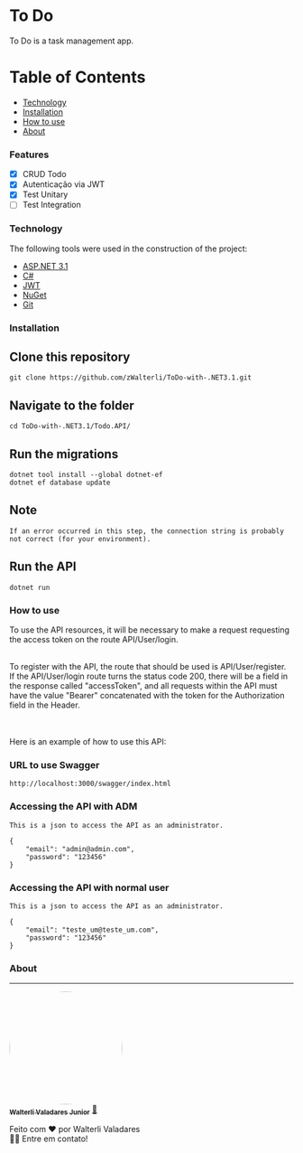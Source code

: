 # To Do
To Do is a task management app.

Table of Contents
=================
<!--ts-->
   * [Technology](#technology)
   * [Installation](#installation)
   * [How to use](#how-to-use)
   * [About](#about)
<!--te-->

### Features

- [x] CRUD Todo
- [x] Autenticação via JWT
- [x] Test Unitary
- [ ] Test Integration

### Technology
The following tools were used in the construction of the project:

- [ASP.NET 3.1](https://dotnet.microsoft.com/en-us/download/dotnet/3.1)
- [C#](https://docs.microsoft.com/pt-br/dotnet/csharp/)
- [JWT](https://jwt.io/)
- [NuGet](https://www.nuget.org/)
- [Git](https://github.com/)

### Installation

## Clone this repository
    git clone https://github.com/zWalterli/ToDo-with-.NET3.1.git

## Navigate to the folder
    cd ToDo-with-.NET3.1/Todo.API/

## Run the migrations
    dotnet tool install --global dotnet-ef
    dotnet ef database update

## Note
    If an error occurred in this step, the connection string is probably not correct (for your environment).
    
## Run the API
    dotnet run

### How to use

To use the API resources, it will be necessary to make a request requesting the access token on the route API/User/login.

</br>
To register with the API, the route that should be used is API/User/register.

</br>
If the API/User/login route turns the status code 200, there will be a field in the response called "accessToken", and all requests within the API must have the value "Bearer" concatenated with the token for the Authorization field in the Header.

</br></br>
Here is an example of how to use this API:

### URL to use Swagger

    http://localhost:3000/swagger/index.html


### Accessing the API with ADM

    This is a json to access the API as an administrator.

    {
        "email": "admin@admin.com",
        "password": "123456"
    }

### Accessing the API with normal user

    This is a json to access the API as an administrator.

    {
        "email": "teste_um@teste_um.com",
        "password": "123456"
    }
### About
---

<a href="https://www.linkedin.com/in/walterli-valadares-j%C3%BAnior-39807a165/" target="_blank">
 <img style="border-radius: 50%;" src="https://avatars.githubusercontent.com/u/46723190?s=460&u=9e52942eb8201675f594e1b24eae0afa22f1aef3&v=4" width="200px;" alt=""/>
 <br />
 <sub><b>Walterli Valadares Junior</b></sub></a> <a href="https://www.linkedin.com/in/walterli-valadares-j%C3%BAnior-39807a165/" title="Linkdlin">🚀</a>


Feito com ❤️ por Walterli Valadares
<br />👋🏽 Entre em contato!
